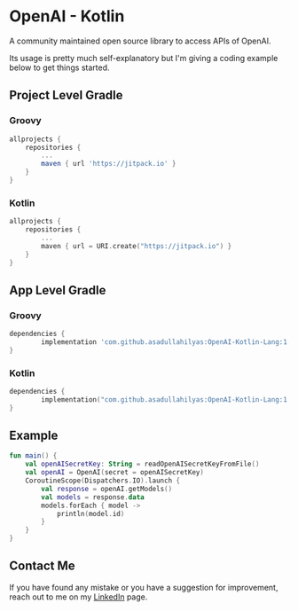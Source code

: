 # OpenAI - Kotlin

A community maintained open source library to access APIs of OpenAI.

Its usage is pretty much self-explanatory but I'm giving a coding example below to get things started.

## Project Level Gradle

### Groovy
``` Groovy
allprojects {
    repositories {
        ...
        maven { url 'https://jitpack.io' }
    }
}
```

### Kotlin
```` Kotlin
allprojects {
    repositories {
        ...
        maven { url = URI.create("https://jitpack.io") }
    }
}
````

## App Level Gradle

### Groovy
```` Groovy
dependencies {
        implementation 'com.github.asadullahilyas:OpenAI-Kotlin-Lang:1.0.0'
}
````

### Kotlin
``` Kotlin
dependencies {
        implementation("com.github.asadullahilyas:OpenAI-Kotlin-Lang:1.0.0")
}
```

## Example
``` Kotlin
fun main() {
    val openAISecretKey: String = readOpenAISecretKeyFromFile()
    val openAI = OpenAI(secret = openAISecretKey)
    CoroutineScope(Dispatchers.IO).launch {
        val response = openAI.getModels()
        val models = response.data
        models.forEach { model ->
            println(model.id)
        }
    }
}
```

## Contact Me
If you have found any mistake or you have a suggestion for improvement, reach out to me on my
[LinkedIn](https://www.linkedin.com/in/asadullahilyas/) page.